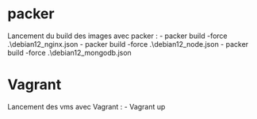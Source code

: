 # packer


Lancement du build des images avec packer : - packer build -force .\debian12_nginx.json
                                            - packer build -force .\debian12_node.json
                                            - packer build -force .\debian12_mongodb.json

# Vagrant

Lancement des vms avec Vagrant : - Vagrant up
